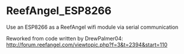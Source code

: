 # ReefAngel_ESP8266
Use an ESP8266 as a ReefAngel wifi module via serial communication

Reworked from code written by DrewPalmer04: http://forum.reefangel.com/viewtopic.php?f=3&t=2394&start=110
